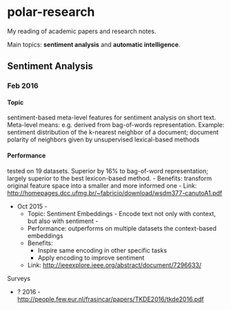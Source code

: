 # polar-research

My reading of academic papers and research notes.

Main topics: **sentiment analysis** and **automatic intelligence**.

## Sentiment Analysis

### Feb 2016

#### Topic 

sentiment-based meta-level features for sentiment analysis on short text. Meta-level means: e.g. derived from bag-of-words representation. Example: sentiment distribution of the k-nearest neighbor of a document; document polarity of neighbors given by unsupervised lexical-based methods

#### Performance

tested on 19 datasets. Superior by 16% to bag-of-word representation; largely superior to the best lexicon-based method.
    - Benefits: transform original feature space into a smaller and more informed one 
    - Link: http://homepages.dcc.ufmg.br/~fabricio/download/wsdm377-canutoA1.pdf
- Oct 2015 - 
    - Topic: Sentiment Embeddings - Encode text not only with context, but also with sentiment - 
    - Performance: outperforms on multiple datasets the context-based embeddings
    - Benefits:
        - Inspire same encoding in other specific tasks
        - Apply encoding to improve sentiment
    -  Link: http://ieeexplore.ieee.org/abstract/document/7296633/

Surveys
- ? 2016 - http://people.few.eur.nl/frasincar/papers/TKDE2016/tkde2016.pdf

